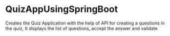 # QuizAppUsingSpringBoot
Creates the Quiz Application with the help of API for creating a questions in the quiz, It displays the list of questions, accept the answer and validate
